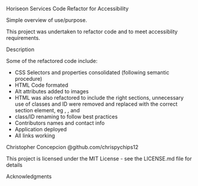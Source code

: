 Horiseon Services Code Refactor for Accessibility

Simple overview of use/purpose.

This project was undertaken to refactor code and to meet accessiblity requirements.

Description

Some of the refactored code include:

- CSS Selectors and properties consolidated (following semantic procedure)
- HTML Code formated
- Alt attributes added to images
- HTML was also refactored to include the right sections, unnecessary use of classes and ID were removed and replaced with the correct section element, eg , , and
- class/ID renaming to follow best practices
- Contributors names and contact info
- Application deployed
- All links working

Christopher Concepcion @github.com/chrispychips12

This project is licensed under the MIT License - see the LICENSE.md file for details

Acknowledgments
